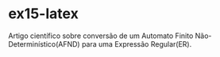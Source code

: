 # ex15-latex
Artigo científico sobre conversão de um Automato Finito Não-Determinístico(AFND) para uma Expressão Regular(ER).
